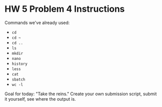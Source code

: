 # HW 5 Problem 4 Instructions

Commands we've already used:
* `cd`
* `cd ~`
* `cd ..`
* `ls`
* `mkdir`
* `nano`
* `history`
* `less`
* `cat`
* `sbatch`
* `wc -l`

Goal for today: "Take the reins." Create your own submission script, submit it yourself, see where the output is.
